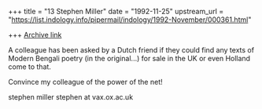 +++
title = "13 Stephen Miller"
date = "1992-11-25"
upstream_url = "https://list.indology.info/pipermail/indology/1992-November/000361.html"

+++
[Archive link](https://list.indology.info/pipermail/indology/1992-November/000361.html)


A colleague has been asked by a Dutch friend if they could find any texts of
Modern Bengali poetry (in the original...) for sale in the UK or even Holland
come to that.

Convince my colleague of the power of the net!

stephen miller
stephen at vax.ox.ac.uk







